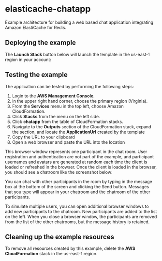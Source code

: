 # elasticache-chatapp

Example architecture for building a web based chat application integrating Amazon ElastiCache for Redis.

## Deploying the example

The **Launch Stack** button below will launch the template in the us-east-1 region in your account:

## Testing the example

The application can be tested by performing the following steps:

1. Login to the **AWS Management Console**.  
2. In the upper right hand corner, choose the primary region (Virginia).  
3. From the **Services** menu in the top left, choose Amazon CloudFormation.  
4. Click **Stacks** from the menu on the left side.  
5. Click **chatapp** from the table of CloudFormation stacks.
6. Navigate to the **Outputs** section of the CloudFormation stack, expand the section, and locate the **ApplicationUrl** created by the template
7. Copy the URL to your clipboard
8. Open a web browser and paste the URL into the location

This browser window represents one participant in the chat room.  User registration and authentication are not part of the example, and participant usernames and avatars are generated at random each time the client is loaded or refreshed in the browser.  Once the client is loaded in the browser, you should see a chatroom like the screenshot below:

You can chat with other participants in the room by typing in the message box at the bottom of the screen and clicking the Send button.  Messages that you type will appear in your chatroom and the chatroom of the other participants.

To simulate multiple users, you can open additional browser windows to add new participants to the chatroom.  New participants are added to the list on the left.  When you close a browser window, the participants are removed from the list of the other chatrooms, but the message history is retained.

## Cleaning up the example resources

To remove all resources created by this example, delete the **AWS CloudFormation** stack in the us-east-1 region.
